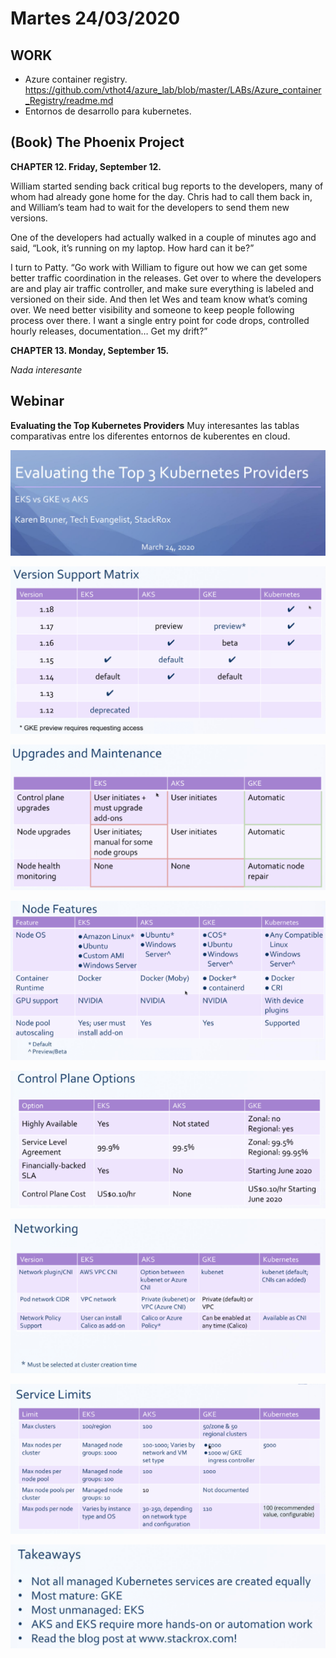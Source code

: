 # Martes 24/03/2020

## WORK

- Azure container registry. https://github.com/vthot4/azure_lab/blob/master/LABs/Azure_container_Registry/readme.md
- Entornos de desarrollo para kubernetes.



## **(Book) The Phoenix Project**

**CHAPTER 12. Friday, September 12.**

William started sending back critical bug reports to the developers, many of whom had already gone home for the day. Chris had to call them back in, and William’s team had to wait for the developers to send them new versions.

One of the developers had actually walked in a couple of minutes ago and said, “Look, it’s running on my laptop. How hard can it be?”

I turn to Patty. “Go work with William to figure out how we can get some better traffic coordination in the releases. Get over to where the developers are and play air traffic controller, and make sure everything is labeled and versioned on their side. And then let Wes and team know what’s coming over. We need better visibility and someone to keep people following process over there. I want a single entry point for code drops, controlled hourly releases, documentation… Get my drift?”

**CHAPTER 13. Monday, September 15.**

*Nada interesante*



## Webinar

**Evaluating the Top Kubernetes Providers**
Muy interesantes las tablas comparativas entre los diferentes entornos de kuberentes en cloud.

![image-20200324180302350](./image_24/image-20200324180302350.png)

![image-20200324181008920](./image_24/image-20200324181008920.png)

![image-20200324182616155](./image_24/image-20200324182616155.png)

![image-20200324183430363](./image_24/image-20200324183430363.png)

![image-20200324183933143](./image_24/image-20200324183933143.png)

![image-20200324184315512](./image_24/image-20200324184315512.png)

![image-20200324185836334](./image_24/image-20200324185836334.png)

![image-20200324185913119](./image_24/image-20200324185913119.png)